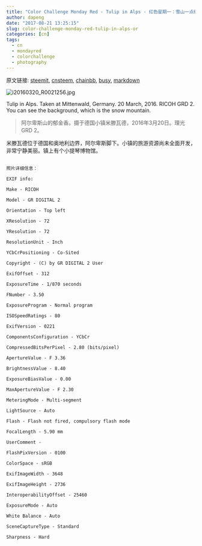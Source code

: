 ```yaml
---
title: "Color Challenge Monday Red - Tulip in Alps - 红色星期一：雪山一点红"
author: dapeng
date: "2017-08-21 13:25:15"
slug: color-challenge-monday-red-tulip-in-alps-or
categories: [cn]
tags: 
  - cn
  - mondayred
  - colorchallenge
  - photography
---
```


原文链接: [steemit](https://steemit.com/cn/@dapeng/color-challenge-monday-red-tulip-in-alps-or), [cnsteem](https://cnsteem.com/cn/@dapeng/color-challenge-monday-red-tulip-in-alps-or), [chainbb](https://chainbb.com/cn/@dapeng/color-challenge-monday-red-tulip-in-alps-or), [busy](https://busy.org/cn/@dapeng/color-challenge-monday-red-tulip-in-alps-or), [markdown](https://raw.githubusercontent.com/pzhaonet/steem_mirror/master/content/post/color-challenge-monday-red-tulip-in-alps-or.md)

![i20160320_R0021256.jpg](https://steemitimages.com/DQmXCC9ZYVxvjqDWGeaGhuZUXhiQexgVZ4SdhvKcfwhhnS4/i20160320_R0021256.jpg)


Tulip in Alps. Taken at Mittenwald, Germany. 20 March, 2016. RICOH GRD 2. You can see the background, which is the snow mountain.


> 阿尔卑斯山的郁金香。摄于德国小镇米滕瓦德，2016年3月20日。理光 GRD 2。


米滕瓦德位于德国和奥地利边界，阿尔卑斯脚下。小镇的旅游资源尚未全面开发，非常宁静美丽。镇上有个小提琴博物馆。


```

照片详细信息：

EXIF info:

Make - RICOH      

Model - GR DIGITAL 2   

Orientation - Top left

XResolution - 72

YResolution - 72

ResolutionUnit - Inch

YCbCrPositioning - Co-Sited

Copyright - (C) by GR DIGITAL 2 User

ExifOffset - 312

ExposureTime - 1/870 seconds

FNumber - 3.50

ExposureProgram - Normal program

ISOSpeedRatings - 80

ExifVersion - 0221

ComponentsConfiguration - YCbCr

CompressedBitsPerPixel - 2.80 (bits/pixel)

ApertureValue - F 3.36

BrightnessValue - 8.40

ExposureBiasValue - 0.00

MaxApertureValue - F 2.30

MeteringMode - Multi-segment

LightSource - Auto

Flash - Flash not fired, compulsory flash mode

FocalLength - 5.90 mm

UserComment - 

FlashPixVersion - 0100

ColorSpace - sRGB

ExifImageWidth - 3648

ExifImageHeight - 2736

InteroperabilityOffset - 25460

ExposureMode - Auto

White Balance - Auto

SceneCaptureType - Standard

Sharpness - Hard

```
